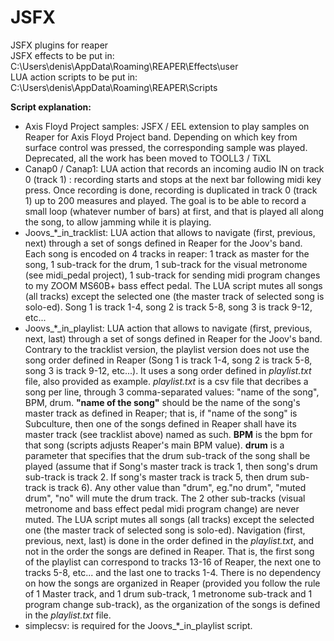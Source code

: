 # JSFX
JSFX plugins for reaper   
JSFX effects to be put in: C:\Users\denis\AppData\Roaming\REAPER\Effects\user   
LUA action scripts to be put in: C:\Users\denis\AppData\Roaming\REAPER\Scripts   

**Script explanation:**    
* Axis Floyd Project samples: JSFX / EEL extension to play samples on Reaper for Axis Floyd Project band. Depending on which key from surface control was pressed, the corresponding sample was played. Deprecated, all the work has been moved to TOOLL3 / TiXL
* Canap0 / Canap1: LUA action that records an incoming audio IN on track 0 (track 1) : recording starts and stops at the next bar following midi key press. Once recording is done, recording is duplicated in track 0 (track 1) up to 200 measures and played. The goal is to be able to record a small loop (whatever number of bars) at first, and that is played all along the song, to allow jamming while it is playing.
* Joovs_*_in_tracklist: LUA action that allows to navigate (first, previous, next) through a set of songs defined in Reaper for the Joov's band.  Each song is encoded on 4 tracks in reaper: 1 track as master for the song, 1 sub-track for the drum, 1 sub-track for the visual metronome (see midi_pedal project), 1 sub-track for sending midi program changes to my ZOOM MS60B+ bass effect pedal. The LUA script mutes all songs (all tracks) except the selected one (the master track of selected song is solo-ed). Song 1 is track 1-4, song 2 is track 5-8, song 3 is track 9-12, etc...
* Joovs_*_in_playlist: LUA action that allows to navigate (first, previous, next, last) through a set of songs defined in Reaper for the Joov's band. Contrary to the tracklist version, the playlist version does not use the song order defined in Reaper (Song 1 is track 1-4, song 2 is track 5-8, song 3 is track 9-12, etc...). It uses a song order defined in _playlist.txt_ file, also provided as example. _playlist.txt_ is a csv file that decribes a song per line, through 3 comma-separated values: "name of the song", BPM, drum. **"name of the song"** should be the name of the song's master track as defined in Reaper; that is, if "name of the song" is Subculture, then one of the songs defined in Reaper shall have its master track (see tracklist above) named as such. **BPM** is the bpm for that song (scripts adjusts Reaper's main BPM value). **drum** is a parameter that specifies that the drum sub-track of the song shall be played (assume that if Song's master track is track 1, then song's drum sub-track is track 2. If song's master track is track 5, then drum sub-track is track 6). Any other value than "drum", eg."no drum", "muted drum", "no" will mute the drum track. The 2 other sub-tracks (visual metronome and bass effect pedal midi program change) are never muted. The LUA script mutes all songs (all tracks) except the selected one (the master track of selected song is solo-ed). Navigation (first, previous, next, last) is done in the order defined in the _playlist.txt_, and not in the order the songs are defined in Reaper. That is, the first song of the playlist can correspond to tracks 13-16 of Reaper, the next one to tracks 5-8, etc... and the last one to tracks 1-4. There is no dependency on how the songs are organized in Reaper (provided you follow the rule of 1 Master track, and 1 drum sub-track, 1 metronome sub-track and 1 program change sub-track), as the organization of the songs is defined in the _playlist.txt_ file.
* simplecsv: is required for the Joovs_*_in_playlist script.
